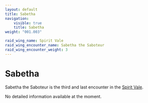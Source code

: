 ```yaml
---
layout: default
title: Sabetha
navigation:
    visible: true
    title: Sabetha
weight: "001.003"

raid_wing_name: Spirit Vale
raid_wing_encounter_name: Sabetha the Saboteur
raid_wing_encounter_weight: 3
---
```


# Sabetha
Sabetha the Saboteur is the third and last encounter in the [Spirit Vale](../).

No detailed information available at the moment.
